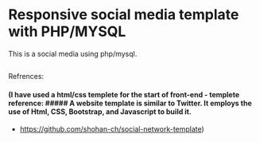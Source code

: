 # Responsive social media template with PHP/MYSQL

This is a social media using php/mysql. 

<img scr="DemoSocialMedia.jpeg">


Refrences:
#### (I have used a html/css templete for the start of front-end - templete reference: ##### A website template is similar to Twitter. It employs the use of Html, CSS, Bootstrap, and Javascript to build it.
 -  https://github.com/shohan-ch/social-network-template)